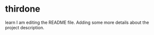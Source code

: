# thirdone
learn 
I am editing the README file. Adding some more details about the project description.

